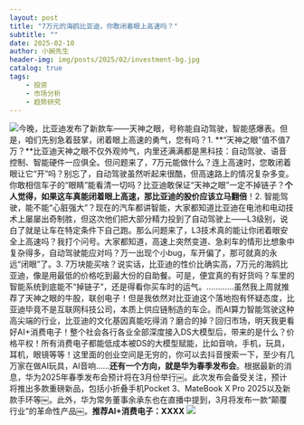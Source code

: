 ```yaml
---
layout: post
title: "7万元的海鸥比亚迪，你敢闭着眼上高速吗？"
subtitle: ""
date: 2025-02-10
author: 小豌先生
header-img: img/posts/2025/02/investment-bg.jpg
catalog: true
tags:
    - 投资
    - 市场分析
    - 趋势研究
---
```


![](https://mmbiz.qpic.cn/sz_mmbiz_jpg/https://mmbiz.qpic.cn/sz_mmbiz_jpg/ViaIfpMVXKTS6EtgdEkYkxCMksc6QoKuQEkibmTKRsnkficYaPffiaVhPjl5gZ1YKweunXSnlAprQqzJNUc3Rud7NQ/640?wx_fmt=jpeg)今晚，比亚迪发布了新款车——天神之眼，号称能自动驾驶，智能感爆表。但是，咱们先别急着鼓掌，闭着眼上高速的勇气，您有吗？1. **“天神之眼”值不值7万？**比亚迪天神之眼不仅外观帅气，内里还满满都是黑科技：自动驾驶、语音控制、智能硬件一应俱全。但问题来了，7万元能做什么？连上高速时，您敢闭着眼让它“开”吗？别忘了，自动驾驶虽然听起来很酷，但高速路上的情况复杂多变。你敢相信车子的“眼睛”能看清一切吗？比亚迪敢保证“天神之眼”一定不掉链子？**个人觉得，如果这车真能闭着眼上高速，那比亚迪的股价应该立马翻倍**！2. 智能驾驶，能不能“心脏强大”？现在的汽车都讲智能，大家都知道比亚迪在电池和电动技术上屡屡出奇制胜，但这次他们把大部分精力投到了自动驾驶上——L3级别，说白了就是让车在特定条件下自己跑。那么问题来了，L3技术真的能让你闭着眼安全上高速吗？我打个问号。大家都知道，高速上突然变道、急刹车的情形比想象中复杂得多，自动驾驶能应对吗？万一出现个小bug，车开偏了，那可就真的永远“闭眼”了。3. 7万块能买啥？说实话，比亚迪的性价比确实高，7万元的海鸥比亚迪，像是用最低的价格吃到最大份的自助餐。可是，便宜真的有好货吗？车里的智能系统到底能不“掉链子”，还是得看你买车时的运气。…………虽然我上周就推荐了天神之眼的牛股，联创电子！但是我依然对比亚迪这个落地抱有怀疑态度，比亚迪毕竟不是互联网科技公司，本质上供应链制造的车企。而AI算力智能驾驶这种高尖端的行业，比亚迪的文化基因真能吃得消？磨合的掉？回归市场，明天我更看好AI+消费电子！整个社会各行各业全部深度接入DS大模型后，带来的是什么？价格平权！所有消费电子都能低成本被DS的大模型赋能，比如音响，手机，玩具，耳机，眼镜等等！这里面的创业空间是无穷的，你可以去抖音搜索一下，至少有几万家在做AI玩具，AI音响……**还有一个方向，就是华为春季发布会**。根据最新的消息，华为2025年春季发布会预计将在3月份举行￼。此次发布会备受关注，预计将推出多款重磅新品，包括小折叠手机Pocket 3、MateBook X Pro 2025以及新款手环等￼。此外，华为常务董事余承东也在直播中提到，3月将发布一款“颠覆行业”的革命性产品￼。**推荐AI+消费电子：XXXX**
![](https://mmbiz.qpic.cn/sz_mmbiz_jpg/https://mmbiz.qpic.cn/sz_mmbiz_jpg/ViaIfpMVXKTS6EtgdEkYkxCMksc6QoKuQYV1Fpd6Z9BkP4ibTiatUXF0lmu9uH9Hxyd9rzGh9EddqmxsSEmLA4Jqg/640?wx_fmt=jpeg)